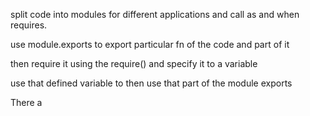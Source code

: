 
split code into modules for different applications and call as and when requires.

use module.exports to export particular fn of the code and part of it 

then require it using the require() and specify it to a variable

use that defined variable to then use that part of the module exports


There a

